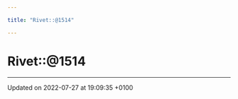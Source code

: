 ```yaml
---

title: "Rivet::@1514"

---
```


# Rivet::@1514








-------------------------------

Updated on 2022-07-27 at 19:09:35 +0100